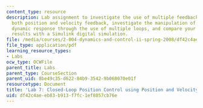 ```yaml
---
content_type: resource
description: Lab assignment to investigate the use of multiple feedback loops, using
  both position and velocity feedback, investigate the manipulation of closed-loop
  dynamic response through the use of multiple loops, and compare your experimental
  results with a Simulink digital simulation.
file: /media/courses/2-004-dynamics-and-control-ii-spring-2008/df42c4aeeb83b913f7fc1ef8057cb76e_lab7.pdf
file_type: application/pdf
learning_resource_types:
- Labs
ocw_type: OCWFile
parent_title: Labs
parent_type: CourseSection
parent_uid: 8be49c35-d622-84b9-3542-9b068070e01f
resourcetype: Document
title: 'Lab 7: Closed-Loop Position Control using Position and Velocity Feedback'
uid: df42c4ae-eb83-b913-f7fc-1ef8057cb76e
---
```

